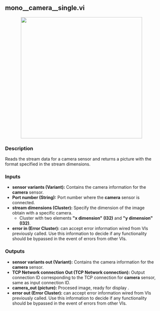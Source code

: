 ## mono__camera__single.vi
<p align="center">
<img src="https://github.com/monoDriveIO/client/raw/master/WikiPhotos/LV_client/sensors/monoDrive_lvlib_mono__camera__singlec.png" 
width="400"  />
</p>

### Description
Reads the stream data for a camera sensor  and returns a picture with the format specified in the stream dimensions.

### Inputs

- **sensor variants (Variant):** Contains the camera information for the **camera** sensor.
- **Port number (String):** Port number where the **camera** sensor is connected.
- **stream dimensions (Cluster):** Specify the dimension of the image obtain with a specific camera.
  - Cluster with two elements **"x dimension" (I32)** and **"y dimension" (I32)**.
- **error in (Error Cluster):** can accept error information wired from VIs previously called. Use this information to decide if any functionality should be bypassed in the event of errors from other VIs.


### Outputs
- **sensor variants out (Variant):** Contains the camera information for the **camera** sensor.
- **TCP Network connection Out (TCP Network connection):** Output connection ID corresponding to the TCP connection for **camera** sensor, same as input connection ID.
- **camera_out (picture):** Procesed image, ready for display .
- **error out (Error Cluster):** can accept error information wired from VIs previously called. Use this information to decide if any functionality should be bypassed in the event of errors from other VIs.
